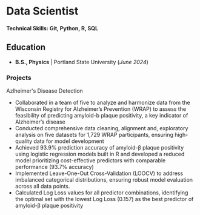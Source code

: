 # Data Scientist

#### Technical Skills: Git, Python, R, SQL

## Education 			        		
- **B.S., Physics** | Portland State University (_June 2024_)

### Projects
Azlheimer's Disease Detection
- Collaborated in a team of five to analyze and harmonize data from the Wisconsin
Registry for Alzheimer’s Prevention (WRAP) to assess the feasibility of predicting
amyloid-b plaque positivity, a key indicator of Alzheimer’s disease
- Conducted comprehensive data cleaning, alignment and, exploratory analysis on five
datasets for 1,729 WRAP participants, ensuring high-quality data for model development
- Achieved 93.9% prediction accuracy of amyloid-β plaque positivity using logistic
regression models built in R and developed a reduced model prioritizing cost-effective
predictors with comparable performance (93.7% accuracy)
- Implemented Leave-One-Out Cross-Validation (LOOCV) to address imbalanced
categorical distributions, ensuring robust model evaluation across all data points.
- Calculated Log Loss values for all predictor combinations, identifying the optimal set
with the lowest Log Loss (0.157) as the best predictor of amyloid-β plaque positivity
